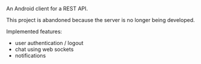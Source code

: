 An Android client for a REST API.

This project is abandoned because the server is no longer being developed.

Implemented features:
* user authentication / logout
* chat using web sockets
* notifications
